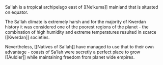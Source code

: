 Sa'lah is a tropical archipelago east of [[Ne’kuma]] mainland that is situated on equator.

The Sa'lah climate is extremely harsh and for the majority of Kwerdan history it was considered one of the poorest regions of the planet - the combination of high humidity and extreme temperatures resulted in scarce [[Kwerdan]] societies.

Nevertheless, [[Natives of Sa'lah]] have managed to use that to their own advantage - coasts of Sa'lah were secretly a perfect place to grow [[Auldier]] while maintaining freedom from planet wide empires.